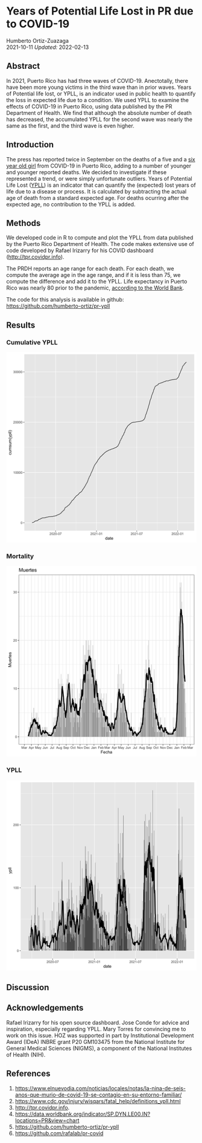 # Years of Potential Life Lost in PR due to COVID-19

Humberto Ortiz-Zuazaga  
2021-10-11
*Updated:* 2022-02-13

## Abstract

In 2021, Puerto Rico has had three waves of COVID-19. Anectotally, there have
been more young victims in the third wave than in prior waves. Years of
Potential life lost, or YPLL, is an indicator used in public health to quantify
the loss in expected life due to a condition. We used YPLL to examine the
effects of COVID-19 in Puerto Rico, using data published by the PR Department of
Health. We find that although the absolute number of death has decreased, the
accumulated YPLL for the second wave was nearly the same as the first, and the
third wave is even higher.

## Introduction

The press has reported twice in September on the deaths of a five and a [six
year old
girl](https://www.elnuevodia.com/noticias/locales/notas/la-nina-de-seis-anos-que-murio-de-covid-19-se-contagio-en-su-entorno-familiar/)
from COVID-19 in Puerto Rico, adding to a number of younger and younger reported
deaths. We decided to investigate if these represented a trend, or were simply
unfortunate outliers. Years of Potential Life Lost
([YPLL](https://www.cdc.gov/injury/wisqars/fatal_help/definitions_ypll.html)) is
an indicator that can quantify the (expected) lost years of life due to a
disease or process. It is calculated by subtracting the actual age of death from
a standard expected age. For deaths ocurring after the expected age, no
contribution to the YPLL is added.

## Methods

We developed code in R to compute and plot the YPLL from data published by the
Puerto Rico Department of Health. The code makes extensive use of code developed
by Rafael Irizarry for his COVID dashboard (http://tpr.covidpr.info).

The PRDH reports an age range for each death. For each death, we compute the
average age in the age range, and if it is less than 75, we compute the
difference and add it to the YPLL. Life expectancy in Puerto Rico was nearly 80
prior to the pandemic, [according to the World
Bank](https://data.worldbank.org/indicator/SP.DYN.LE00.IN?locations=PR&view=chart).

The code for this analysis is available in github: https://github.com/humberto-ortiz/pr-ypll

## Results

### Cumulative YPLL

![Sum total Years of Potential Live Lost due to COVID-19 in Puerto Rico](ypll-cumul.png)

### Mortality

![Deaths from COVID-19 in Puerto Rico](muertes.png)

### YPLL

![YPLL in Puerto Rico due to COVID-19](ypll.png)

## Discussion

## Acknowledgements

Rafael Irizarry for his open source dashboard. Jose Conde for advice and
inspiration, especially regarding YPLL. Mary Torres for convincing me to work on
this issue. HOZ was supported in part by Institutional Development Award (IDeA)
INBRE grant P20 GM103475 from the National Institute for General Medical
Sciences (NIGMS), a component of the National Institutes of Health (NIH).

## References

1. https://www.elnuevodia.com/noticias/locales/notas/la-nina-de-seis-anos-que-murio-de-covid-19-se-contagio-en-su-entorno-familiar/
2. https://www.cdc.gov/injury/wisqars/fatal_help/definitions_ypll.html
3. http://tpr.covidpr.info.
4. https://data.worldbank.org/indicator/SP.DYN.LE00.IN?locations=PR&view=chart
5. https://github.com/humberto-ortiz/pr-ypll
6. https://github.com/rafalab/pr-covid

